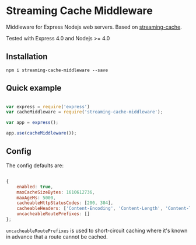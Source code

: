 Streaming Cache Middleware
===============

Middleware for Express Nodejs web servers. Based on [streaming-cache](https://www.npmjs.com/package/streaming-cache). 

Tested with Express 4.0 and Nodejs >= 4.0

Installation
------------

```npm i streaming-cache-middleware --save```

Quick example
-------------

```javascript

var express = require('express')
var cacheMiddleware = require('streaming-cache-middleware');

var app = express();

app.use(cacheMiddleware());

```


Config
---

The config defaults are: 

```javascript

{
    enabled: true,
    maxCacheSizeBytes: 1610612736,
    maxAgeMs: 5000,
    cacheableHttpStatusCodes: [200, 304],
    cacheableHeaders: ['Content-Encoding', 'Content-Length', 'Content-Type', 'ETag', 'Transfer-Encoding', 'Vary'],
    uncacheableRoutePrefixes: []
};

```

`uncacheableRoutePrefixes` is used to short-circuit caching where it's known in advance that a route cannot be cached. 
